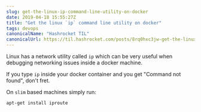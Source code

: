 ```yaml
---
slug: get-the-linux-ip-command-line-utility-on-docker
date: 2019-04-18 15:55:27Z
title: "Get the linux `ip` command line utility on docker"
tags: devops
canonicalName: "Hashrocket TIL"
canonicalUrl: https://til.hashrocket.com/posts/8rq0hxc3jw-get-the-linux-ip-command-line-utility-on-docker
---
```



Linux has a network utility called `ip` which can be very useful when debugging networking issues inside a docker machine.

If you type `ip` inside your docker container and you get "Command not found", don't fret.

On `slim` based machines simply run:

```
apt-get install iproute
```
